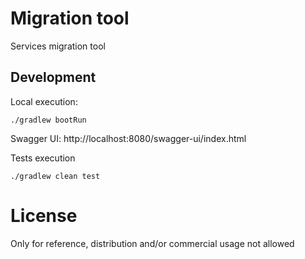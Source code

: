 # Migration tool

Services migration tool

## Development

Local execution:
```
./gradlew bootRun
```

Swagger UI:
http://localhost:8080/swagger-ui/index.html

Tests execution
```
./gradlew clean test
```

# License
Only for reference, distribution and/or commercial usage not allowed